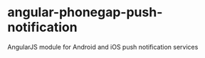 angular-phonegap-push-notification
==================================

AngularJS module for Android and iOS push notification services
